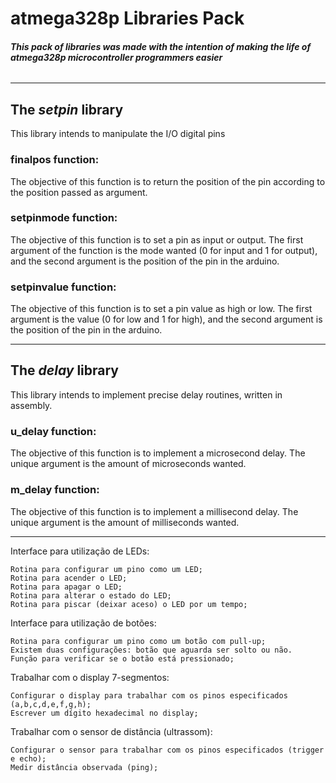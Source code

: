 # atmega328p Libraries Pack

###### **This pack of libraries was made with the intention of making the life of atmega328p microcontroller programmers easier**

-----------------

## The _setpin_ library
This library intends to manipulate the I/O digital pins

### finalpos function:

The objective of this function is to return the position of the pin according to the position passed as argument.

### setpinmode function:

The objective of this function is to set a pin as input or output. The first argument of the function is the mode wanted (0 for input and 1 for output), and the second argument is the position of the pin in the arduino.

### setpinvalue function:

The objective of this function is to set a pin value as high or low. The first argument is the value (0 for low and 1 for high), and the second argument is the position of the pin in the arduino.

-----------------

## The _delay_ library
This library intends to implement precise delay routines, written in assembly.

### u_delay function:

The objective of this function is to implement a microsecond delay. The unique argument is the amount of microseconds wanted.

### m_delay function:

The objective of this function is to implement a millisecond delay. The unique argument is the amount of milliseconds wanted.

-----------------

Interface para utilização de LEDs:

    Rotina para configurar um pino como um LED;
    Rotina para acender o LED;
    Rotina para apagar o LED;
    Rotina para alterar o estado do LED;
    Rotina para piscar (deixar aceso) o LED por um tempo;

Interface para utilização de botões:

    Rotina para configurar um pino como um botão com pull-up;
    Existem duas configurações: botão que aguarda ser solto ou não.
    Função para verificar se o botão está pressionado;

Trabalhar com o display 7-segmentos:

    Configurar o display para trabalhar com os pinos especificados (a,b,c,d,e,f,g,h);
    Escrever um dígito hexadecimal no display;

Trabalhar com o sensor de distância (ultrassom):

    Configurar o sensor para trabalhar com os pinos especificados (trigger e echo);
    Medir distância observada (ping);
